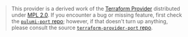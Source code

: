> This provider is a derived work of the [Terraform Provider](https://github.com/port-labs/terraform-provider-port)
> distributed under [MPL 2.0](https://www.mozilla.org/en-US/MPL/2.0/). If you encounter a bug or missing feature,
> first check the [`pulumi-port` repo](https://github.com/port-labs/pulumi/issues); however, if that doesn't turn up anything,
> please consult the source [`terraform-provider-port` repo](https://github.com/port-labs/terraform-provider-port/issues).